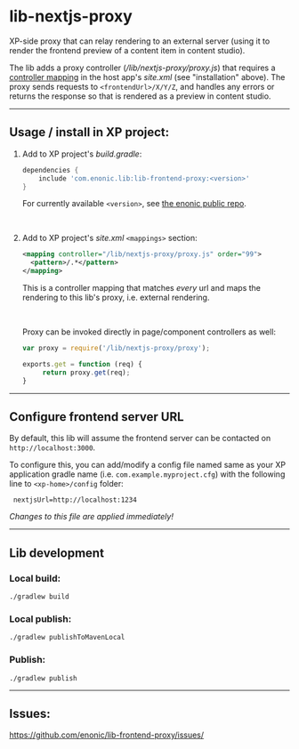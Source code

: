 # lib-nextjs-proxy

XP-side proxy that can relay rendering to an external server (using it to render the frontend preview of a content item in content studio).

The lib adds a proxy controller (_/lib/nextjs-proxy/proxy.js_) that requires
a [controller mapping](https://developer.enonic.com/docs/xp/stable/cms/mappings) in the host app's _site.xml_ (see "installation" above).
The proxy sends requests to `<frontendUrl>/X/Y/Z`, and handles any errors or returns the response so that is rendered as a preview in
content studio.

----

## Usage / install in XP project:

1. Add to XP project's _build.gradle_:

    ```groovy
    dependencies {
        include 'com.enonic.lib:lib-frontend-proxy:<version>'
    }
    ```

   For currently available `<version>`, see [the enonic public repo](https://repo.enonic.com/public/com/enonic/lib/lib-frontend-proxy/).

    <br />

2. Add to XP project's _site.xml_ `<mappings>` section:

    ```xml
    <mapping controller="/lib/nextjs-proxy/proxy.js" order="99">
      <pattern>/.*</pattern>
    </mapping>
    ```

   This is a controller mapping that matches _every_ url and maps the rendering to this lib's proxy, i.e. external rendering.

    <br />

   Proxy can be invoked directly in page/component controllers as well:
   ```javascript
   var proxy = require('/lib/nextjs-proxy/proxy');
   
   exports.get = function (req) {
        return proxy.get(req);
   }
   ```

----

## Configure frontend server URL

By default, this lib will assume the frontend server can be contacted on `http://localhost:3000`.

To configure this, you can add/modify a config file named same as your XP application gradle name (i.e. `com.example.myproject.cfg`) with
the following line to `<xp-home>/config` folder:

   ```properties
    nextjsUrl=http://localhost:1234
   ```

_Changes to this file are applied immediately!_

----

## Lib development

### Local build:

```
./gradlew build
```

### Local publish:

```
./gradlew publishToMavenLocal
```

### Publish:

```
./gradlew publish
```

----

<a id="issues"></a>
## Issues:

https://github.com/enonic/lib-frontend-proxy/issues/

